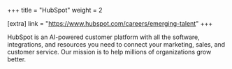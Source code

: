 +++
title = "HubSpot"
weight = 2

[extra]
link = "https://www.hubspot.com/careers/emerging-talent"
+++

HubSpot is an AI-powered customer platform with all the software, integrations, and resources you need to connect your marketing, sales, and customer service. Our mission is to help millions of organizations grow better.